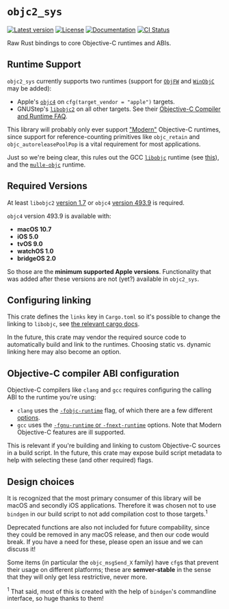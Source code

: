 # `objc2_sys`

[![Latest version](https://badgen.net/crates/v/objc2_sys)](https://crates.io/crates/objc2_sys)
[![License](https://badgen.net/badge/license/MIT/blue)](../LICENSE.txt)
[![Documentation](https://docs.rs/objc2_sys/badge.svg)](https://docs.rs/objc2_sys/)
[![CI Status](https://github.com/madsmtm/objc2/workflows/CI/badge.svg)](https://github.com/madsmtm/objc2/actions)

Raw Rust bindings to core Objective-C runtimes and ABIs.

## Runtime Support

`objc2_sys` currently supports two runtimes (support for [`ObjFW`] and
[`WinObjC`] may be added):
- Apple's [`objc4`] on `cfg(target_vendor = "apple")` targets.
- GNUStep's [`libobjc2`] on all other targets. See their [Objective-C Compiler
  and Runtime FAQ][gnustep-faq].

This library will probably only ever support ["Modern"][modern] Objective-C
runtimes, since support for reference-counting primitives like `objc_retain`
and `objc_autoreleasePoolPop` is a vital requirement for most applications.

Just so we're being clear, this rules out the GCC [`libobjc`][gcc-libobjc]
runtime (see [this][gcc-objc-support]), and the [`mulle-objc`] runtime.

[`ObjFW`]: https://github.com/ObjFW/ObjFW
[`WinObjC`]: https://github.com/microsoft/WinObjC
[`objc4`]: https://opensource.apple.com/source/objc4/
[`libobjc2`]: https://github.com/gnustep/libobjc2
[gnustep-faq]: http://wiki.gnustep.org/index.php/Objective-C_Compiler_and_Runtime_FAQ
[modern]: https://en.wikipedia.org/wiki/Objective-C#Modern_Objective-C
[gcc-libobjc]: https://github.com/gcc-mirror/gcc/tree/master/libobjc
[gcc-objc-support]: https://gcc.gnu.org/onlinedocs/gcc/Standards.html#Objective-C-and-Objective-C_002b_002b-Languages
[`mulle-objc`]: https://github.com/mulle-objc/mulle-objc-runtime


## Required Versions

At least `libobjc2` [version 1.7][libobjc2-1.7] or `objc4`
[version 493.9][objc4-493.9] is required.

`objc4` version 493.9 is available with:
- **macOS 10.7**
- **iOS 5.0**
- **tvOS 9.0**
- **watchOS 1.0**
- **bridgeOS 2.0**

So those are the **minimum supported Apple versions**. Functionality that was
added after these versions are not (yet?) available in `objc2_sys`.

[libobjc2-1.7]: https://github.com/gnustep/libobjc2/tree/1.7
[objc4-493.9]: https://opensource.apple.com/source/objc4/


## Configuring linking

This crate defines the `links` key in `Cargo.toml` so it's possible to
change the linking to `libobjc`, see [the relevant cargo docs][overriding].

In the future, this crate may vendor the required source code to automatically
build and link to the runtimes. Choosing static vs. dynamic linking here may
also become an option.

[overriding]: https://doc.rust-lang.org/cargo/reference/build-scripts.html#overriding-build-scripts


## Objective-C compiler ABI configuration

Objective-C compilers like `clang` and `gcc` requires configuring the calling
ABI to the runtime you're using:
- `clang` uses the [`-fobjc-runtime`] flag, of which there are a few different
  [options][clang-objc-kinds].
- `gcc` uses the [`-fgnu-runtime` or `-fnext-runtime`][gcc-flags] options.
  Note that Modern Objective-C features are ill supported.

This is relevant if you're building and linking to custom Objective-C sources
in a build script. In the future, this crate may expose build script metadata
to help with selecting these (and other required) flags.

[`-fobjc-runtime`]: https://clang.llvm.org/docs/ClangCommandLineReference.html#cmdoption-clang-fobjc-runtime
[clang-objc-kinds]: https://clang.llvm.org/doxygen/classclang_1_1ObjCRuntime.html#af19fe070a7073df4ecc666b44137c4e5
[gcc-flags]: https://gcc.gnu.org/onlinedocs/gcc/Objective-C-and-Objective-C_002b_002b-Dialect-Options.html


## Design choices

It is recognized that the most primary consumer of this library will be macOS
and secondly iOS applications. Therefore it was chosen not to use `bindgen` in
our build script to not add compilation cost to those targets.<sup>1</sup>

Deprecated functions are also not included for future compability, since they
could be removed in any macOS release, and then our code would break. If you
have a need for these, please open an issue and we can discuss it!

Some items (in particular the `objc_msgSend_X` family) have `cfg`s that prevent
their usage on different platforms; these are **semver-stable** in the sense
that they will only get less restrictive, never more.

<sup>1</sup> That said, most of this is created with the help of `bindgen`'s
commandline interface, so huge thanks to them!
